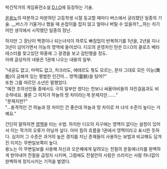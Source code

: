 박건작가의 게임퓨전소설 [D.I.O](D.I.O.md)에 등장하는 기술.

[윤용노](%EC%9C%A4%EC%9A%A9%EB%85%B8.md)의 따분하고 따분하던 고등학생 시절 등교할 때마다 버스에서 궁리했던
일종의 기술. __버스가 기울거나 했을 때 손잡이를 잡지 않고 얼마나 버틸 수 있을까?__하는 치기 어린 생각에서 시작했던 일종의 장난.

하지만 그 장난이 백경이나 되는녀석이 하루도 빠짐업이 반복하기를 1년을, 2년을 지나 3년이 넘어가면서 이능의 영역에 들어섰다. 디오의
운영자인 탄은 D.I.O의 클로즈 베타테스터를 찾고있던 와중에 그 광경을 보고 감탄했을 정도.  
아래 글상자의 내용은 1권에 나오는 내용의 일부.

"내공도 없고, 마력도 없고, 차크라도, 에테르도 뭣도 모르는, 문자 그대로 모든 이능(異能)이 금해져 있는 평범한 인간이… 영맥(靈脈)을
탔어?"  
또한 그를 따르던 소년은 말했었다.  
"예전 조의선인들 중에서도 극히 일부만 썼다는 천보나 싸울아비들의 자진걸음과도 비슷하네요. 물론 그 이치가 하늘의 땅 차이라는게
문제지만......."  
"문제지만?"  
"…충격적인 건 하늘과 땅 차이인 건 좋은데 하늘과 땅 차이로 저 녀석 수준이 높다는 거예요."

  
간단히 말하자면 [영맥](%EC%98%81%EB%A7%A5.md)을 타는 수법. 하지만 디오의 지구에는 영맥이 없다는 설정이 있어서
이는 작가의 오류가 아닐까 싶다. 아마 힘의 흐름을 1권에서 영맥이라고 표시한 듯하다. 심지어 그 수준은 과거의 높은 경지를 지닌 존재들이
사용하는 보법과 비교해도 담겨진 이치는 무변일보쪽이 높다.  
용노는 이 무변일보를 사용해 자신과 오은혜에게 달려오는 전철의 운동에너지를 완벽하게 받아내어 전철을 급정지 시키며, 그럼에도 전철안의 사람은
쓰러지는 사람 하나없이 완벽하게 정지시키는 기적을 벌였다.

